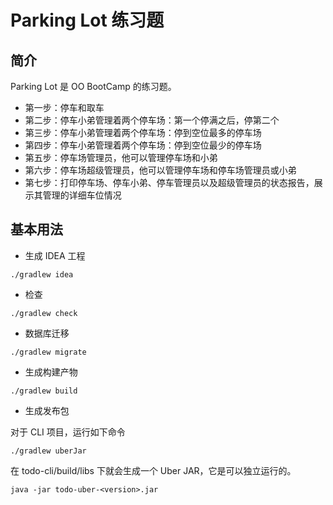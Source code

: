 # Parking Lot 练习题

## 简介

Parking Lot 是 OO BootCamp 的练习题。

* 第一步：停车和取车
* 第二步：停车小弟管理着两个停车场：第一个停满之后，停第二个
* 第三步：停车小弟管理着两个停车场：停到空位最多的停车场
* 第四步：停车小弟管理着两个停车场：停到空位最少的停车场
* 第五步：停车场管理员，他可以管理停车场和小弟
* 第六步：停车场超级管理员，他可以管理停车场和停车场管理员或小弟
* 第七步：打印停车场、停车小弟、停车管理员以及超级管理员的状态报告，展示其管理的详细车位情况

## 基本用法

* 生成 IDEA 工程

```shell
./gradlew idea
```

* 检查

```shell
./gradlew check
```

* 数据库迁移

```shell
./gradlew migrate
```

* 生成构建产物

```shell
./gradlew build
```

* 生成发布包

对于 CLI 项目，运行如下命令
```shell
./gradlew uberJar
```

在 todo-cli/build/libs 下就会生成一个 Uber JAR，它是可以独立运行的。

```shell
java -jar todo-uber-<version>.jar
```
